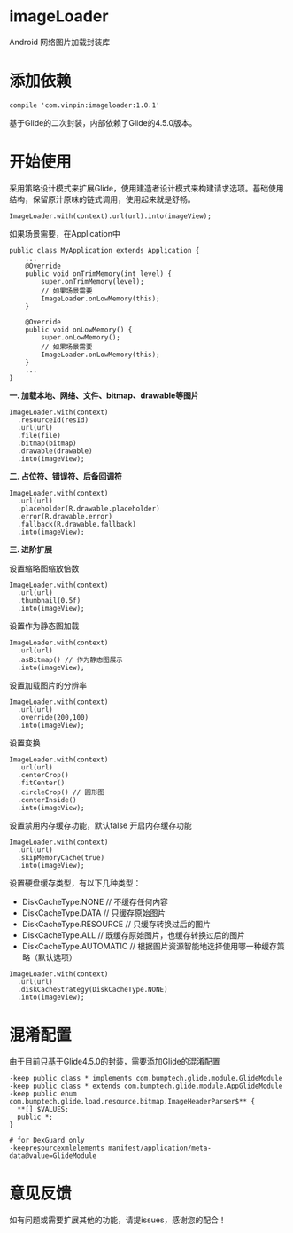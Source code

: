 # imageLoader
Android 网络图片加载封装库
# 添加依赖
```
compile 'com.vinpin:imageloader:1.0.1'
```

基于Glide的二次封装，内部依赖了Glide的4.5.0版本。
# 开始使用
采用策略设计模式来扩展Glide，使用建造者设计模式来构建请求选项。基础使用结构，保留原汁原味的链式调用，使用起来就是舒畅。
```
ImageLoader.with(context).url(url).into(imageView);
```

如果场景需要，在Application中

```
public class MyApplication extends Application {
    ...
    @Override
    public void onTrimMemory(int level) {
        super.onTrimMemory(level);
        // 如果场景需要
        ImageLoader.onLowMemory(this);
    }

    @Override
    public void onLowMemory() {
        super.onLowMemory();
        // 如果场景需要
        ImageLoader.onLowMemory(this);
    }
    ...
}
```

**一. 加载本地、网络、文件、bitmap、drawable等图片**
```
ImageLoader.with(context)
  .resourceId(resId)
  .url(url)
  .file(file)
  .bitmap(bitmap)
  .drawable(drawable)
  .into(imageView);
```

**二. 占位符、错误符、后备回调符**
```
ImageLoader.with(context)
  .url(url)
  .placeholder(R.drawable.placeholder)
  .error(R.drawable.error)
  .fallback(R.drawable.fallback)
  .into(imageView);
```

**三. 进阶扩展**

设置缩略图缩放倍数
```
ImageLoader.with(context)
  .url(url)
  .thumbnail(0.5f)
  .into(imageView);
```
设置作为静态图加载
```
ImageLoader.with(context)
  .url(url)
  .asBitmap() // 作为静态图展示
  .into(imageView);
```
设置加载图片的分辨率
```
ImageLoader.with(context)
  .url(url)
  .override(200,100)
  .into(imageView);
```
设置变换
```
ImageLoader.with(context)
  .url(url)
  .centerCrop()
  .fitCenter()
  .circleCrop() // 圆形图
  .centerInside()
  .into(imageView);
```
设置禁用内存缓存功能，默认false 开启内存缓存功能
```
ImageLoader.with(context)
  .url(url)
  .skipMemoryCache(true)
  .into(imageView);
```
设置硬盘缓存类型，有以下几种类型：
  *  DiskCacheType.NONE // 不缓存任何内容
  *  DiskCacheType.DATA // 只缓存原始图片
  *  DiskCacheType.RESOURCE // 只缓存转换过后的图片
  *  DiskCacheType.ALL // 既缓存原始图片，也缓存转换过后的图片
  *  DiskCacheType.AUTOMATIC // 根据图片资源智能地选择使用哪一种缓存策略（默认选项）
```
ImageLoader.with(context)
  .url(url)
  .diskCacheStrategy(DiskCacheType.NONE)
  .into(imageView);
```

# 混淆配置
由于目前只基于Glide4.5.0的封装，需要添加Glide的混淆配置
```
-keep public class * implements com.bumptech.glide.module.GlideModule
-keep public class * extends com.bumptech.glide.module.AppGlideModule
-keep public enum com.bumptech.glide.load.resource.bitmap.ImageHeaderParser$** {
  **[] $VALUES;
  public *;
}

# for DexGuard only
-keepresourcexmlelements manifest/application/meta-data@value=GlideModule
```

# 意见反馈
如有问题或需要扩展其他的功能，请提issues，感谢您的配合！
